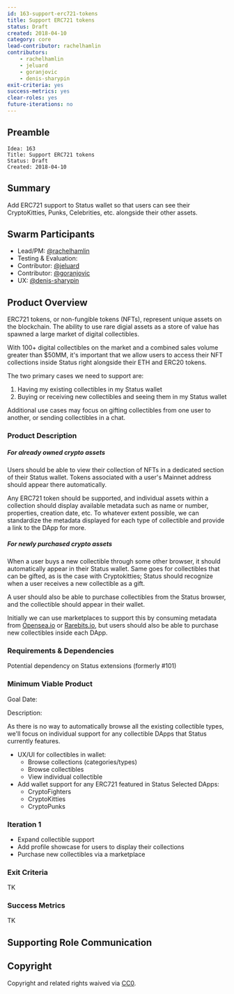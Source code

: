 ```yaml
---
id: 163-support-erc721-tokens
title: Support ERC721 tokens
status: Draft
created: 2018-04-10
category: core
lead-contributor: rachelhamlin
contributors:
    - rachelhamlin
    - jeluard
    - goranjovic
    - denis-sharypin
exit-criteria: yes
success-metrics: yes
clear-roles: yes
future-iterations: no
---
```


## Preamble

    Idea: 163
    Title: Support ERC721 tokens
    Status: Draft
    Created: 2018-04-10
    
## Summary
Add ERC721 support to Status wallet so that users can see their CryptoKitties, Punks, Celebrities, etc. alongside their other assets.

## Swarm Participants
- Lead/PM: [@rachelhamlin](https://github.com/rachelhamlin)
- Testing & Evaluation: 
- Contributor: [@jeluard](https://github.com/jeluard)
- Contributor: [@goranjovic](https://github.com/goranjovic)
- UX: [@denis-sharypin](https://github.com/denis-sharypin)

## Product Overview

ERC721 tokens, or non-fungible tokens (NFTs), represent unique assets on the blockchain. The ability to use rare digial assets as a store of value has spawned a large market of digital collectibles. 

With 100+ digital collectibles on the market and a combined sales volume greater than $50MM, it's important that we allow users to access their NFT collections inside Status right alongside their ETH and ERC20 tokens.

The two primary cases we need to support are:
1. Having my existing collectibles in my Status wallet
2. Buying or receiving new collectibles and seeing them in my Status wallet

Additional use cases may focus on gifting collectibles from one user to another, or sending collectibles in a chat.

### Product Description

##### For already owned crypto assets

Users should be able to view their collection of NFTs in a dedicated section of their Status wallet. 
Tokens associated with a user's Mainnet address should appear there automatically. 

Any ERC721 token should be supported, and individual assets within a collection should display available metadata such as name or number, properties, creation date, etc. To whatever extent possible, we can standardize the metadata displayed for each type of collectible and provide a link to the DApp for more.

##### For newly purchased crypto assets

When a user buys a new collectible through some other browser, it should automatically appear in their Status wallet. Same goes for collectibles that can be gifted, as is the case with Cryptokitties; Status should recognize when a user receives a new collectible as a gift.

A user should also be able to purchase collectibles from the Status browser, and the collectible should appear in their wallet.

Initially we can use marketplaces to support this by consuming metadata from [Opensea.io](https://opensea.io/) or [Rarebits.io](https://rarebits.io/), but users should also be able to purchase new collectibles inside each DApp. 

### Requirements & Dependencies

Potential dependency on Status extensions (formerly #101)

### Minimum Viable Product
Goal Date: 

Description:

As there is no way to automatically browse all the existing collectible types, we'll focus on individual support for any collectible DApps that Status currently features.

- UX/UI for collectibles in wallet:
  - Browse collections (categories/types)
  - Browse collectibles
  - View individual collectible
- Add wallet support for any ERC721 featured in Status Selected DApps:
  - CryptoFighters
  - CryptoKitties
  - CryptoPunks
  
### Iteration 1
- Expand collectible support
- Add profile showcase for users to display their collections
- Purchase new collectibles via a marketplace

### Exit Criteria
TK

### Success Metrics
TK

## Supporting Role Communication

## Copyright
Copyright and related rights waived via [CC0](https://creativecommons.org/publicdomain/zero/1.0/).
